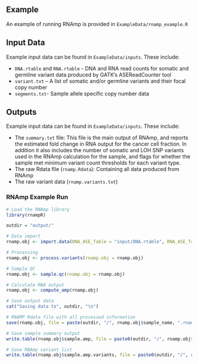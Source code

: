 ## Example
An example of running RNAmp is provided in `ExampleData/rnamp_example.R`

## Input Data
Example input data can be found in `ExampleData/inputs`. These include:
- `DNA.rtable` and `RNA.rtable` - DNA and RNA read counts for somatic and germline variant data produced by GATK’s ASEReadCounter tool
- `variant.txt` – A list of somatic and/or germline variants and their focal copy number
- `segments.txt`- Sample allele specific copy number data

## Outputs
Example input data can be found in `ExampleData/inputs`. These include:
- The `summary.txt` file: This file is the main output of RNAmp, and reports the estimated fold change in RNA output for the cancer cell fraction. In addition it also includes the number of somatic and LOH SNP variants used in the RNAmp calculation for the sample, and flags for whether the sample met minimum variant count thresholds for each variant type.
- The raw Rdata file (`rnamp.Rdata`): Containing all data produced from RNAmp
- The raw variant data (`rnamp.variants.txt`)

### RNAmp Example Run
```R
# Load the RNAmp library
library(rnampR)

outdir = "output/"

# Data import
rnamp.obj <- import.data(DNA_ASE_Table = "input/DNA.rtable", RNA_ASE_Table = "input/RNA.rtable", Variant_Table_File = "input/variants.txt", Segments_File = "input/segments.txt", purity = 0.42, ploidy = 3.21, sample_name = "TCGA-05-4250-01A")

# Processing
rnamp.obj <- process.variants(rnamp.obj = rnamp.obj)

# Sample QC
rnamp.obj <- sample.qc(rnamp.obj = rnamp.obj)

# Calculate RNA output
rnamp.obj <- compute_amp(rnamp.obj)

# Save output data
cat("Saving data to", outdir, "\n")

# RNAMP Rdata file with all processed information
save(rnamp.obj, file = paste(outdir, "/", rnamp.obj$sample_name, ".rnamp.Rdata", sep = ""))

# Save sample summary output
write.table(rnamp.obj$sample.amp, file = paste0(outdir, "/", rnamp.obj$sample_name, ".summary.txt"), quote = FALSE, sep = "\t", row.names = F, col.names = T)

# Save RNAmp variant list
write.table(rnamp.obj$sample.amp.variants, file = paste0(outdir, "/", rnamp.obj$sample_name, ".rnamp.variants.txt"), quote = FALSE, sep = "\t", row.names = F, col.names = T)
```